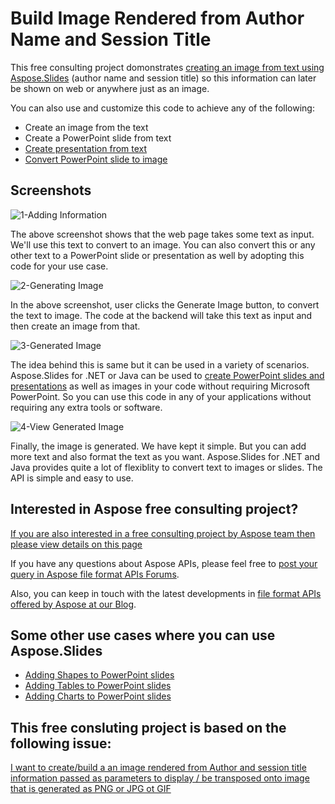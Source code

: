 # Build Image Rendered from Author Name and Session Title
This free consulting project domonstrates [creating an image from text using Aspose.Slides](https://products.aspose.com/slides) (author name and session title) so this information can later be shown on web or anywhere just as an image. 

You can also use and customize this code to achieve any of the following:

* Create an image from the text
* Create a PowerPoint slide from text
* [Create presentation from text](https://docs.aspose.com/display/slidesnet/Adding+and+Formatting+Text)
* [Convert PowerPoint slide to image](https://docs.aspose.com/display/slidesnet/Converting+Presentation+to+TIFF)
 

## Screenshots

![1-Adding Information](https://user-images.githubusercontent.com/1214951/65427236-50ad3780-de2b-11e9-8711-25746d6161c7.png)

The above screenshot shows that the web page takes some text as input. We'll use this text to convert to an image. You can also convert this or any other text to a PowerPoint slide or presentation as well by adopting this code for your use case. 

![2-Generating Image](https://user-images.githubusercontent.com/1214951/65427237-50ad3780-de2b-11e9-94f8-f16605335be6.png)

In the above screenshot, user clicks the Generate Image button, to convert the text to image. The code at the backend will take this text as input and then create an image from that. 

![3-Generated Image](https://user-images.githubusercontent.com/1214951/65427238-5145ce00-de2b-11e9-8896-cc5d621a135e.png)

The idea behind this is same but it can be used in a variety of scenarios. Aspose.Slides for .NET or Java can be used to [create PowerPoint slides and presentations](https://docs.aspose.com/display/slidesnet/Creating+and+Opening) as well as images in your code without requiring Microsoft PowerPoint. So you can use this code in any of your applications without requiring any extra tools or software. 

![4-View Generated Image](https://user-images.githubusercontent.com/1214951/65427239-5145ce00-de2b-11e9-9550-24bf09347307.png)

Finally, the image is generated. We have kept it simple. But you can add more text and also format the text as you want. Aspose.Slides for .NET and Java provides quite a lot of flexiblity to convert text to images or slides. The API is simple and easy to use. 



## Interested in Aspose free consulting project?
[If you are also interested in a free consulting project by Aspose team then please view details on this page](https://aspose-free-consulting.github.io/)

If you have any questions about Aspose APIs, please feel free to [post your query in Aspose file format APIs Forums](https://forum.aspose.com/). 

Also, you can keep in touch with the latest developments in [file format APIs offered by Aspose at our Blog](https://blog.aspose.com/). 


## Some other use cases where you can use Aspose.Slides

* [Adding Shapes to PowerPoint slides](https://docs.aspose.com/display/slidesnet/Adding%2C+Formatting+and+Manipulating+Shapes)
* [Adding Tables to PowerPoint slides](https://docs.aspose.com/display/slidesnet/Adding%2C+Updating+and+Manipulating+Tables)
* [Adding Charts to PowerPoint slides](https://docs.aspose.com/display/slidesnet/Adding%2C+Formatting+and+Manipulating+Charts)

## This free consluting project is based on the following issue:
[ I want to create/build a an image rendered from Author and session title information passed as parameters to display / be transposed onto image that is generated as PNG or JPG ot GIF](https://github.com/aspose-free-consulting/projects/issues/4)
